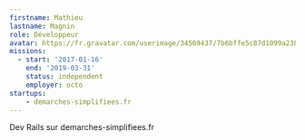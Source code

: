 ```yaml
---
firstname: Mathieu
lastname: Magnin
role: Développeur
avatar: https://fr.gravatar.com/userimage/34569437/7b6bffe5c87d1099a2382d71707c12e5.jpg?size=512
missions:
  - start: '2017-01-16'
    end: '2019-03-31'
    status: independent
    employer: octo
startups:
    - demarches-simplifiees.fr
---
```


Dev Rails sur demarches-simplifiees.fr
